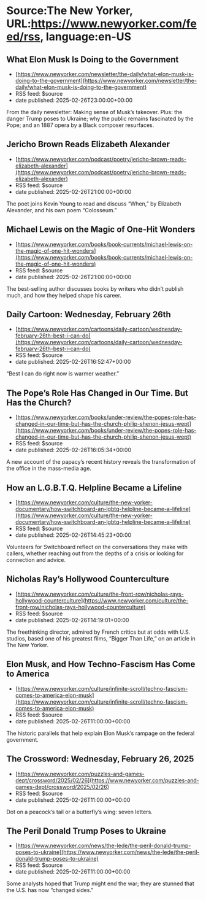 # Source:The New Yorker, URL:https://www.newyorker.com/feed/rss, language:en-US

## What Elon Musk Is Doing to the Government
 - [https://www.newyorker.com/newsletter/the-daily/what-elon-musk-is-doing-to-the-government](https://www.newyorker.com/newsletter/the-daily/what-elon-musk-is-doing-to-the-government)
 - RSS feed: $source
 - date published: 2025-02-26T23:00:00+00:00

From the daily newsletter: Making sense of Musk’s takeover. Plus: the danger Trump poses to Ukraine; why the public remains fascinated by the Pope; and an 1887 opera by a Black composer resurfaces.

## Jericho Brown Reads Elizabeth Alexander
 - [https://www.newyorker.com/podcast/poetry/jericho-brown-reads-elizabeth-alexander](https://www.newyorker.com/podcast/poetry/jericho-brown-reads-elizabeth-alexander)
 - RSS feed: $source
 - date published: 2025-02-26T21:00:00+00:00

The poet joins Kevin Young to read and discuss “When,” by Elizabeth Alexander, and his own poem “Colosseum.”

## Michael Lewis on the Magic of One-Hit Wonders
 - [https://www.newyorker.com/books/book-currents/michael-lewis-on-the-magic-of-one-hit-wonders](https://www.newyorker.com/books/book-currents/michael-lewis-on-the-magic-of-one-hit-wonders)
 - RSS feed: $source
 - date published: 2025-02-26T21:00:00+00:00

The best-selling author discusses books by writers who didn’t publish much, and how they helped shape his career.

## Daily Cartoon: Wednesday, February 26th
 - [https://www.newyorker.com/cartoons/daily-cartoon/wednesday-february-26th-best-i-can-do](https://www.newyorker.com/cartoons/daily-cartoon/wednesday-february-26th-best-i-can-do)
 - RSS feed: $source
 - date published: 2025-02-26T16:52:47+00:00

“Best I can do right now is warmer weather.”

## The Pope’s Role Has Changed in Our Time. But Has the Church?
 - [https://www.newyorker.com/books/under-review/the-popes-role-has-changed-in-our-time-but-has-the-church-philip-shenon-jesus-wept](https://www.newyorker.com/books/under-review/the-popes-role-has-changed-in-our-time-but-has-the-church-philip-shenon-jesus-wept)
 - RSS feed: $source
 - date published: 2025-02-26T16:05:34+00:00

A new account of the papacy’s recent history reveals the transformation of the office in the mass-media age.

## How an L.G.B.T.Q. Helpline Became a Lifeline
 - [https://www.newyorker.com/culture/the-new-yorker-documentary/how-switchboard-an-lgbtq-helpline-became-a-lifeline](https://www.newyorker.com/culture/the-new-yorker-documentary/how-switchboard-an-lgbtq-helpline-became-a-lifeline)
 - RSS feed: $source
 - date published: 2025-02-26T14:45:23+00:00

Volunteers for Switchboard reflect on the conversations they make with callers, whether reaching out from the depths of a crisis or looking for connection and advice.

## Nicholas Ray’s Hollywood Counterculture
 - [https://www.newyorker.com/culture/the-front-row/nicholas-rays-hollywood-counterculture](https://www.newyorker.com/culture/the-front-row/nicholas-rays-hollywood-counterculture)
 - RSS feed: $source
 - date published: 2025-02-26T14:19:01+00:00

The freethinking director, admired by French critics but at odds with U.S. studios, based one of his greatest films, “Bigger Than Life,” on an article in The New Yorker.

## Elon Musk, and How Techno-Fascism Has Come to America
 - [https://www.newyorker.com/culture/infinite-scroll/techno-fascism-comes-to-america-elon-musk](https://www.newyorker.com/culture/infinite-scroll/techno-fascism-comes-to-america-elon-musk)
 - RSS feed: $source
 - date published: 2025-02-26T11:00:00+00:00

The historic parallels that help explain Elon Musk’s rampage on the federal government.

## The Crossword: Wednesday, February 26, 2025
 - [https://www.newyorker.com/puzzles-and-games-dept/crossword/2025/02/26](https://www.newyorker.com/puzzles-and-games-dept/crossword/2025/02/26)
 - RSS feed: $source
 - date published: 2025-02-26T11:00:00+00:00

Dot on a peacock’s tail or a butterfly’s wing: seven letters.

## The Peril Donald Trump Poses to Ukraine
 - [https://www.newyorker.com/news/the-lede/the-peril-donald-trump-poses-to-ukraine](https://www.newyorker.com/news/the-lede/the-peril-donald-trump-poses-to-ukraine)
 - RSS feed: $source
 - date published: 2025-02-26T11:00:00+00:00

Some analysts hoped that Trump might end the war; they are stunned that the U.S. has now “changed sides.”

